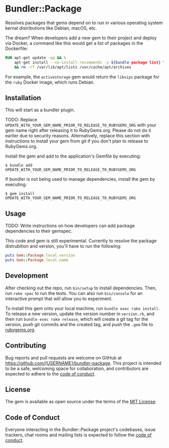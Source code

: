 # Bundler::Package

Resolves packages that gems depend on to run in various operating system kernal distributions like Debian, macOS, etc.

The dream? When developers add a new gem to their project and deploy via Docker, a command like this would get a list of packages in the Dockerfile:

```Dockerfile
RUN apt-get update -qq && \
    apt-get install --no-install-recommends -y ${bundle package list} \
    && rm -rf /var/lib/apt/lists /var/cache/apt/archives
```

For example, the `activestorage` gem would return the `libvips` package for the `ruby` Docker image, which runs Debian.

## Installation

This will start as a bundler plugin.

TODO: Replace `UPDATE_WITH_YOUR_GEM_NAME_PRIOR_TO_RELEASE_TO_RUBYGEMS_ORG` with your gem name right after releasing it to RubyGems.org. Please do not do it earlier due to security reasons. Alternatively, replace this section with instructions to install your gem from git if you don't plan to release to RubyGems.org.

Install the gem and add to the application's Gemfile by executing:

    $ bundle add UPDATE_WITH_YOUR_GEM_NAME_PRIOR_TO_RELEASE_TO_RUBYGEMS_ORG

If bundler is not being used to manage dependencies, install the gem by executing:

    $ gem install UPDATE_WITH_YOUR_GEM_NAME_PRIOR_TO_RELEASE_TO_RUBYGEMS_ORG

## Usage

TODO: Write instructions on how developers can add package dependencies to their gemspec.

This code and gem is still experimental. Currently to resolve the package distrubition and version, you'll have to run the following:

```ruby
puts Gem::Package.local.version
puts Gem::Package.local.name
```

## Development

After checking out the repo, run `bin/setup` to install dependencies. Then, run `rake spec` to run the tests. You can also run `bin/console` for an interactive prompt that will allow you to experiment.

To install this gem onto your local machine, run `bundle exec rake install`. To release a new version, update the version number in `version.rb`, and then run `bundle exec rake release`, which will create a git tag for the version, push git commits and the created tag, and push the `.gem` file to [rubygems.org](https://rubygems.org).

## Contributing

Bug reports and pull requests are welcome on GitHub at https://github.com/[USERNAME]/bundler-package. This project is intended to be a safe, welcoming space for collaboration, and contributors are expected to adhere to the [code of conduct](https://github.com/[USERNAME]/bundler-package/blob/main/CODE_OF_CONDUCT.md).

## License

The gem is available as open source under the terms of the [MIT License](https://opensource.org/licenses/MIT).

## Code of Conduct

Everyone interacting in the Bundler::Package project's codebases, issue trackers, chat rooms and mailing lists is expected to follow the [code of conduct](https://github.com/[USERNAME]/bundler-package/blob/main/CODE_OF_CONDUCT.md).
